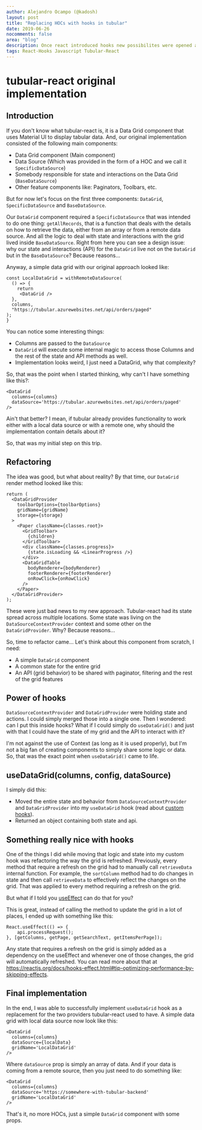 ```yaml
---
author: Alejandro Ocampo (@kadosh)
layout: post
title: "Replacing HOCs with hooks in tubular"
date: 2019-06-26
nocomments: false
area: "blog"
description: Once react introduced hooks new possibilites were opened at tubular-react. This is the story on how we moved our Data Sources from HOCs into a powerful hook.
tags: React-Hooks Javascript Tubular-React
---
```


# tubular-react original implementation
## Introduction
If you don't know what tubular-react is, it is a Data Grid component that uses Material UI to display tabular data. And, our original implementation consisted of the following main components:

- Data Grid component (Main component)
- Data Source (Which was provided in the form of a HOC and we call it `SpecificDataSource`)
- Somebody responsible for state and interactions on the Data Grid (`BaseDataSource`)
- Other feature components like: Paginators, Toolbars, etc.

But for now let's focus on the first three components: `DataGrid`, `SpecificDataSource` and `BaseDataSource`.

Our `DataGrid` component required a `SpecificDataSource` that was intended to do one thing: `getAllRecords`, that is a function that deals with the details on how to retrieve the data, either from an array or from a remote data source. And all the logic to deal with state and interactions with the grid lived inside `BaseDataSource`. Right from here you can see a design issue: why our state and interactions (API) for the `DataGrid` live not on the `DataGrid` but in the `BaseDataSource`? Because reasons...

Anyway, a simple data grid with our original approach looked like:

```tsx
const LocalDataGrid = withRemoteDataSource(
  () => {
    return  
     <DataGrid />
  },
  columns,
  "https://tubular.azurewebsites.net/api/orders/paged"
);
}
```
You can notice some interesting things:
- Columns are passed to the `DataSource`
- `DataGrid` will execute some internal magic to access those Columns and the rest of the state and API methods as well.
- Implementation looks weird, I just need a DataGrid, why that complexity?

So, that was the point when I started thinking, why can't I have something like this?:
```tsx
<DataGrid 
  columns={columns} 
  dataSource='https://tubular.azurewebsites.net/api/orders/paged'
/>
```

Ain't that better? I mean, if tubular already provides functionality to work either with a local data source or with a remote one, why should the implementation contain details about it? 

So, that was my initial step on this trip.

## Refactoring
The idea was good, but what about reality? By that time, our `DataGrid` render method looked like this:
```tsx
return (
  <DataGridProvider
    toolbarOptions={toolbarOptions}
    gridName={gridName}
    storage={storage}
  >
    <Paper className={classes.root}>
      <GridToolbar>
        {children}
      </GridToolbar>
      <div className={classes.progress}>
        {state.isLoading && <LinearProgress />}
      </div>
      <DataGridTable
        bodyRenderer={bodyRenderer}
        footerRenderer={footerRenderer}
        onRowClick={onRowClick}
      />
    </Paper>
  </DataGridProvider>
);
```

These were just bad news to my new approach. Tubular-react had its state spread across multiple locations. Some state was living on the `DataSourceContextProvider` context and some other on the `DataGridProvider`. Why? Because reasons...

So, time to refactor came... Let's think about this component from scratch, I need: 
- A simple `DataGrid` component
- A common state for the entire grid
- An API (grid behavior) to be shared with paginator, filtering and the rest of the grid features

## Power of hooks
`DataSourceContextProvider` and `DataGridProvider` were holding state and actions. I could simply merged those into a single one. Then I wondered: can I put this inside hooks? What if I could simply do `useDataGrid()` and just with that I could have the state of my grid and the API to interact with it?

I'm not against the use of Context (as long as it is used properly), but I'm not a big fan of creating components to simply share some logic or data. So, that was the exact point when `useDataGrid()` came to life. 

## useDataGrid(columns, config, dataSource)
I simply did this:

- Moved the entire state and behavior from `DataSourceContextProvider` and `DataGridProvider` into my `useDataGrid` hook (read about [custom hooks](https://reactjs.org/docs/hooks-custom.html)).
- Returned an object containing both state and api.

## Something really nice with hooks
One of the things I did while moving that logic and state into my custom hook was refactoring the way the grid is refreshed. Previously, every method that require a refresh on the grid had to manually call `retrieveData` internal function. For example, the `sortColumn` method had to do changes in state and then call `retrieveData` to effectively reflect the changes on the grid. That was applied to every method requiring a refresh on the grid.

But what if I told you [useEffect](https://reactjs.org/docs/hooks-effect.html) can do that for you?

This is great, instead of calling the method to update the grid in a lot of places, I ended up with something like this:
```tsx
React.useEffect(() => {
    api.processRequest();
}, [getColumns, getPage, getSearchText, getItemsPerPage]);
```

Any state that requires a refresh on the grid is simply added as a dependency on the useEffect and whenever one of those changes, the grid will automatically refreshed. You can read more about that at https://reactjs.org/docs/hooks-effect.html#tip-optimizing-performance-by-skipping-effects.

## Final implementation
In the end, I was able to successfully implement `useDataGrid` hook as a replacement for the two providers tubular-react used to have. A simple data grid with local data source now look like this:
```tsx
<DataGrid
  columns={columns}
  dataSource={localData}
  gridName='LocalDataGrid'
/>
```

Where `dataSource` prop is simply an array of data. And if your data is coming from a remote source, then you just need to do something like:
```tsx
<DataGrid
  columns={columns}
  dataSource='https://somewhere-with-tubular-backend'
  gridName='LocalDataGrid'
/>
```

That's it, no more HOCs, just a simple `DataGrid` component with some props.
